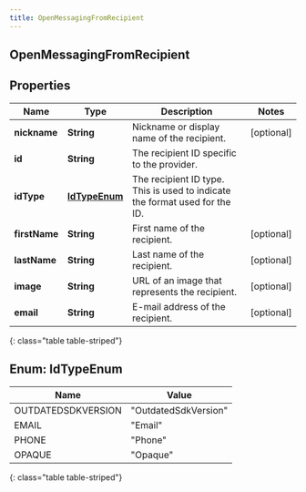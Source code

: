```yaml
---
title: OpenMessagingFromRecipient
---
```

## OpenMessagingFromRecipient


## Properties

| Name | Type | Description | Notes |
| ------------ | ------------- | ------------- | ------------- |
| **nickname** | <!----><!---->**String**<!----> | Nickname or display name of the recipient. |  [optional] |
| **id** | <!----><!---->**String**<!----> | The recipient ID specific to the provider. |  |
| **idType** | [**IdTypeEnum**](#IdTypeEnum)<!----> | The recipient ID type. This is used to indicate the format used for the ID. |  |
| **firstName** | <!----><!---->**String**<!----> | First name of the recipient. |  [optional] |
| **lastName** | <!----><!---->**String**<!----> | Last name of the recipient. |  [optional] |
| **image** | <!----><!---->**String**<!----> | URL of an image that represents the recipient. |  [optional] |
| **email** | <!----><!---->**String**<!----> | E-mail address of the recipient. |  [optional] |
{: class="table table-striped"}


<a name="IdTypeEnum"></a>

## Enum: IdTypeEnum

| Name | Value |
| ---- | ----- |
| OUTDATEDSDKVERSION | &quot;OutdatedSdkVersion&quot; |
| EMAIL | &quot;Email&quot; |
| PHONE | &quot;Phone&quot; |
| OPAQUE | &quot;Opaque&quot; |
{: class="table table-striped"}



